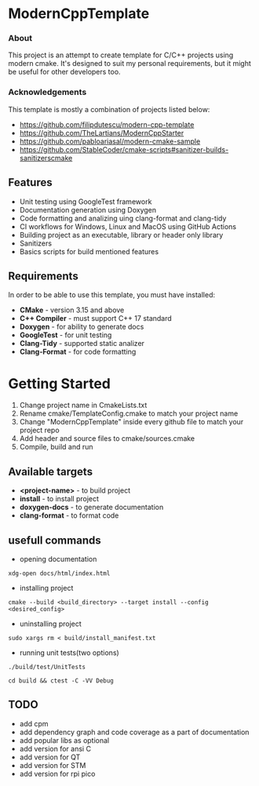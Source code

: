 # ModernCppTemplate 

### About 
This project is an attempt to create template for C/C++ projects using modern cmake. It's designed to suit my personal requirements, but it might be useful for other developers too. 

### Acknowledgements 
This template is mostly a combination of projects listed below: 
* https://github.com/filipdutescu/modern-cpp-template 
* https://github.com/TheLartians/ModernCppStarter 
* https://github.com/pabloariasal/modern-cmake-sample 
* https://github.com/StableCoder/cmake-scripts#sanitizer-builds-sanitizerscmake

## Features 
* Unit testing using GoogleTest framework
* Documentation generation using Doxygen
* Code formatting and analizing uing clang-format and clang-tidy
* CI workflows for Windows, Linux and MacOS using GitHub Actions
* Building project as an executable, library or header only library
* Sanitizers 
* Basics scripts for build mentioned features

## Requirements 
In order to be able to use this template, you must have installed: 
* **CMake** - version 3.15 and above 
* **C++ Compiler** - must support C++ 17 standard 
* **Doxygen** - for ability to generate docs
* **GoogleTest** - for unit testing
* **Clang-Tidy** - supported static analizer 
* **Clang-Format** - for code formatting

# Getting Started 
1. Change project name in CmakeLists.txt
2. Rename cmake/TemplateConfig.cmake to match your project name
3. Change "ModernCppTemplate" inside every github file to match your project repo
4. Add header and source files to cmake/sources.cmake
5. Compile, build and run

## Available targets
* **\<project-name\>** - to build project
* **install** - to install project
* **doxygen-docs** - to generate documentation
* **clang-format** - to format code

## usefull commands
* opening documentation
```
xdg-open docs/html/index.html
```

* installing project
```
cmake --build <build_directory> --target install --config <desired_config> 
```


* uninstalling project
```
sudo xargs rm < build/install_manifest.txt 
```

* running unit tests(two options)
```
./build/test/UnitTests
```

```
cd build && ctest -C -VV Debug
```
## TODO
* add cpm 
* add dependency graph and code coverage as a part of documentation
* add popular libs as optional 
* add version for ansi C 
* add version for QT 
* add version for STM 
* add version for rpi pico
